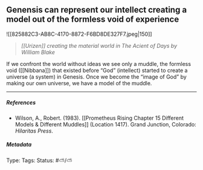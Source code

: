 ## Genensis can represent our intellect creating a model out of the formless void of experience  # 

![[825882C3-AB8C-4170-8872-F6BD8DE327F7.jpeg|150]]

> _[[Urizen]] creating the material world in The Acient of Days by William Blake_

If we confront the world without ideas we see only a muddle, the formless void ([[Nibbana]]) that existed before “God” (intellect) started to create a universe (a system) in Genesis. Once we become the “image of God” by making our own universe, we have a model of the muddle. 

___

##### References

- Wilson, A., Robert. (1983). [[Prometheus Rising Chapter 15 Different Models & Different Muddles]] (Location 1417). Grand Junction, Colorado: _Hilaritas Press_.

##### Metadata

Type: 
Tags:
Status: #⛅️/⛅️